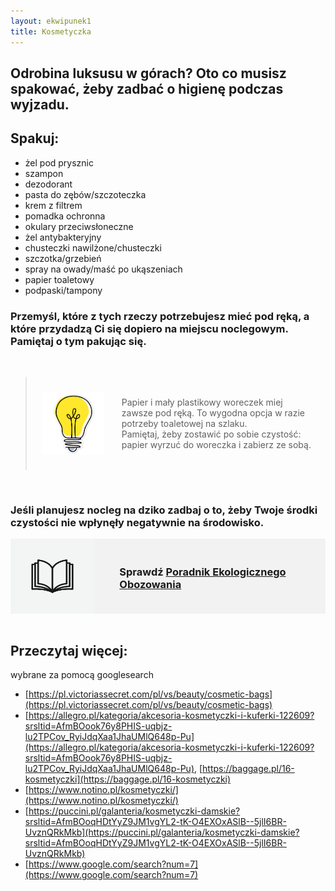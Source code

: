 ```yaml
---
layout: ekwipunek1
title: Kosmetyczka
---
```


## Odrobina luksusu w górach? Oto co musisz spakować, żeby zadbać o higienę podczas wyjzadu.

## Spakuj:

- żel pod prysznic
- szampon
- dezodorant
- pasta do zębów/szczoteczka
- krem z filtrem
- pomadka ochronna
- okulary przeciwsłoneczne
- żel antybakteryjny
- chusteczki nawilżone/chusteczki
- szczotka/grzebień
- spray na owady/maść po ukąszeniach
- papier toaletowy
- podpaski/tampony

### Przemyśl, które z tych rzeczy potrzebujesz mieć pod ręką, a które przydadzą Ci się dopiero na miejscu noclegowym. Pamiętaj o tym pakując się.

<br>

<blockquote class="p-4">
    <div style="display: flex; align-items: center; padding: 10px;" class="bg-amber-300">
    <img src="assets/images/bulb.png" alt="Opis obrazka" style="margin-right: 20px; width: 100px; height: auto;">
    <p style= "padding: 8px;" class="text-greyBaseDark">
        Papier i mały plastikowy woreczek miej zawsze pod ręką. To wygodna opcja w razie potrzeby toaletowej na szlaku. <br> Pamiętaj, żeby zostawić po sobie czystość: papier wyrzuć do woreczka i zabierz ze sobą. 
    </p>
    </div>
</blockquote>
<br>

### Jeśli planujesz nocleg na dziko zadbaj o to, żeby Twoje środki czystości nie wpłynęły negatywnie na środowisko.

<div style="display: flex; background-color:rgb(242, 242, 242);">
<img src="assets/images/book.jpg" alt="Książka_ikona" style="margin-right: 20px; width: 160px; height: 120px;">
    <h3 style= "padding: 20px;">
        Sprawdź <a href="{{ site.baseurl }}/https://ebooks.com.pl/podrecznik-ekologicznego-obozowania.html">Poradnik Ekologicznego Obozowania</a>
    </h3>
</div>
<br>

## Przeczytaj więcej:

wybrane za pomocą googlesearch

- [https://pl.victoriassecret.com/pl/vs/beauty/cosmetic-bags](https://pl.victoriassecret.com/pl/vs/beauty/cosmetic-bags)
- [https://allegro.pl/kategoria/akcesoria-kosmetyczki-i-kuferki-122609?srsltid=AfmBOook76y8PHIS-uqbjz-lu2TPCov_RyiJdqXaa1JhaUMlQ648p-Pu](https://allegro.pl/kategoria/akcesoria-kosmetyczki-i-kuferki-122609?srsltid=AfmBOook76y8PHIS-uqbjz-lu2TPCov_RyiJdqXaa1JhaUMlQ648p-Pu), [https://baggage.pl/16-kosmetyczki](https://baggage.pl/16-kosmetyczki)
- [https://www.notino.pl/kosmetyczki/](https://www.notino.pl/kosmetyczki/)
- [https://puccini.pl/galanteria/kosmetyczki-damskie?srsltid=AfmBOoqHDtYyZ9JM1vgYL2-tK-O4EXOxASlB--5jlI6BR-UvznQRkMkb](https://puccini.pl/galanteria/kosmetyczki-damskie?srsltid=AfmBOoqHDtYyZ9JM1vgYL2-tK-O4EXOxASlB--5jlI6BR-UvznQRkMkb)
- [https://www.google.com/search?num=7](https://www.google.com/search?num=7)
